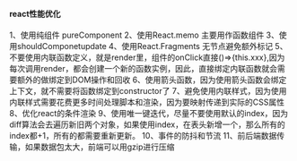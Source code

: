 #### react性能优化

1、使用纯组件 pureComponent
2、使用React.memo 主要用作函数组件
3、使用shouldComponetupdate
4、使用React.Fragments 无节点避免额外标记
5、不要使用内联函数定义，就是render里，组件的onClick直接()=>{this.xxx},因为每次调用render，都会创建一个新的函数实例，因此，直接绑定内联函数就会需要额外的做绑定到DOM操作和回收
6、使用箭头函数，因为使用箭头函数会绑定上下文，就不需要将函数绑定到constructor了
7、避免使用内联样式，因为使用内联样式需要花费更多时间处理脚本和渲染，因为要映射传递到实际的CSS属性
8、优化react的条件渲染
9、使用唯一键迭代，尽量不要使用默认的index，因为diff算法会去遍历新旧两个对象，如果使用index，在表头新增一个，那么所有的index都+1，所有的都需要重新更新。
10、事件的防抖和节流
11、前后端数据传输，如果数据包太大，前端可以用gzip进行压缩